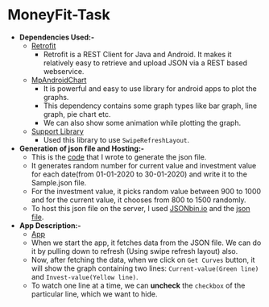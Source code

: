 # MoneyFit-Task
- **Dependencies Used:-**
  - [Retrofit](https://github.com/square/retrofit)
    - Retrofit is a REST Client for Java and Android. It makes it relatively easy to retrieve and upload JSON via a REST based webservice.
  - [MpAndroidChart](https://github.com/PhilJay/MPAndroidChart)
    - It is powerful and easy to use library for android apps to plot the graphs.
    - This dependency contains some graph types like bar graph, line graph, pie chart etc.
    - We can also show some animation while plotting the graph.
  - [Support Library](https://developer.android.com/topic/libraries/support-library/packages)
    - Used this library to use `SwipeRefreshLayout`.
- **Generation of json file and Hosting:-**
  - This is the [code](https://github.com/mohitshah3111999/MoneyFit-Task/blob/main/app/src/main/java/com/example/moneyfitio/JsonGenerator.java) that I wrote to generate the json file.
  - It generates random number for current value and investment value for each date(from 01-01-2020 to 30-01-2020) and write it to the Sample.json file.
  - For the investment value, it picks random value between 900 to 1000 and for the current value, it chooses from 800 to 1500 randomly.
  - To host this json file on the server, I used [JSONbin.io](https://jsonbin.io/) and the [json file](https://api.jsonbin.io/b/5fd283d381ec296ae71c5040).
- **App Description:-**
  - [App](https://drive.google.com/file/d/1KK74YpxT-ZXVEPoESHDc8gy_CDD6RajP/view?usp=sharing)
  - When we start the app, it fetches data from the JSON file. We can do it by pulling down to refresh (Using swipe refresh layout) also.
  - Now, after fetching the data, when we click on `Get Curves` button, it will show the graph containing two lines: `Current-value(Green line)` and `Invest-value(Yellow line)`.
  - To watch one line at a time, we can **uncheck** the `checkbox` of the particular line, which we want to hide.
